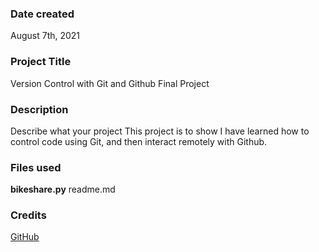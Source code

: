 ### Date created
August 7th, 2021

### Project Title
Version Control with Git and Github Final Project

### Description
Describe what your project This project is to show I have learned how to control code using Git, and then interact remotely with Github.

### Files used
**bikeshare.py**
readme.md

### Credits
[GitHub](https://github.com/udacity/pdsnd_github.git)

